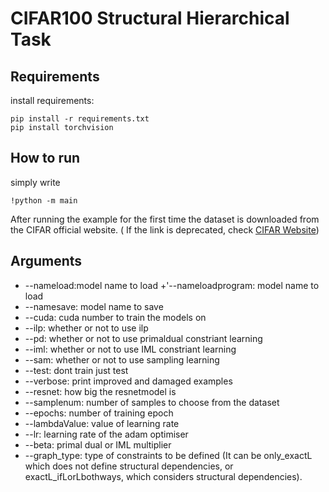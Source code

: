 
# CIFAR100 Structural Hierarchical Task

## Requirements
install requirements:
```
pip install -r requirements.txt
pip install torchvision
```


## How to run

simply write

```
!python -m main
```
After running the example for the first time the dataset is downloaded from the CIFAR official website. ( If the link is deprecated, check [CIFAR Website](https://www.cs.toronto.edu/~kriz/cifar.html))

## Arguments


+ --nameload:model name to load
+'--nameloadprogram: model name to load
+ --namesave: model name to save
+ --cuda: cuda number to train the models on
+ --ilp: whether or not to use ilp
+ --pd: whether or not to use primaldual constriant learning
+ --iml: whether or not to use IML constriant learning
+ --sam: whether or not to use sampling learning
+ --test: dont train just test
+ --verbose: print improved and damaged examples
+ --resnet: how big the resnetmodel is
+ --samplenum: number of samples to choose from the dataset
+ --epochs: number of training epoch
+ --lambdaValue: value of learning rate
+ --lr: learning rate of the adam optimiser
+ --beta: primal dual or IML multiplier
+ --graph_type: type of constraints to be defined (It can be only_exactL which does not define structural dependencies, or exactL_ifLorLbothways, which considers structural dependencies).
